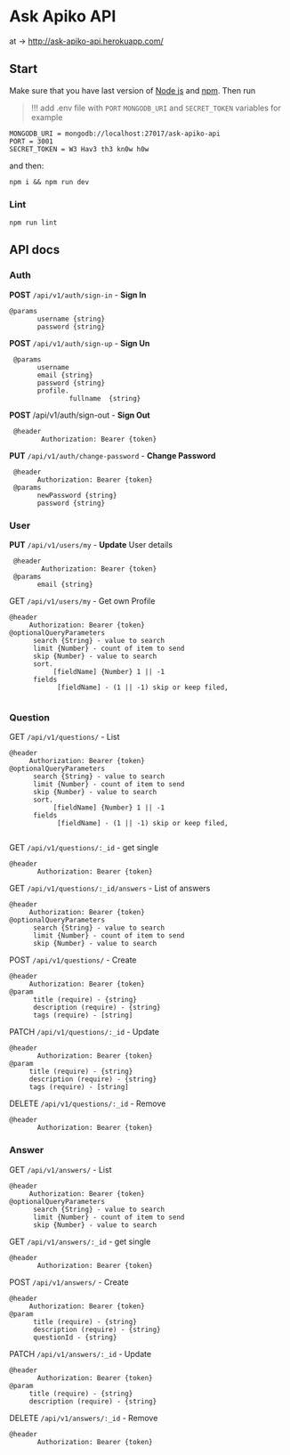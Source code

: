 #  Ask Apiko API

at -> http://ask-apiko-api.herokuapp.com/


## Start

Make sure that you have last version of [Node js](https://nodejs.org/en//) and [npm](https://www.npmjs.com/). Thеn run

> !!! add .env file with `PORT` `MONGODB_URI` and `SECRET_TOKEN` variables for example 
 ```
MONGODB_URI = mongodb://localhost:27017/ask-apiko-api
PORT = 3001
SECRET_TOKEN = W3 Hav3 th3 kn0w h0w

 ```
 and then:
```
npm i && npm run dev

```

### Lint

```
npm run lint
```

## API docs
### Auth

__POST__ `/api/v1/auth/sign-in` - **Sign In**
```
@params
       username {string}
       password {string}
 ```

 __POST__ `/api/v1/auth/sign-up` - **Sign Un**
```
 @params
       username
       email {string}
       password {string}
       profile. 
               fullname  {string}
```
 __POST__ /api/v1/auth/sign-out - **Sign Out**
```
 @header
        Authorization: Bearer {token}
```

__PUT__ `/api/v1/auth/change-password` - **Change Password**
```
 @header
       Authorization: Bearer {token}
 @params
       newPassword {string}
       password {string}
```



### User

__PUT__ `/api/v1/users/my` - **Update** User details
```
 @header
        Authorization: Bearer {token}
 @params
       email {string}
```

 GET `/api/v1/users/my` - Get own Profile

 ```
 @header
      Authorization: Bearer {token}
 @optionalQueryParameters
       search {String} - value to search
       limit {Number} - count of item to send
       skip {Number} - value to search
       sort. 
            [fieldName] {Number} 1 || -1
       fields
             [fieldName] - (1 || -1) skip or keep filed,
           
```


### Question

 GET `/api/v1/questions/` - List

 ```
 @header
      Authorization: Bearer {token}
 @optionalQueryParameters
       search {String} - value to search
       limit {Number} - count of item to send
       skip {Number} - value to search
       sort. 
            [fieldName] {Number} 1 || -1
       fields
             [fieldName] - (1 || -1) skip or keep filed,
           
```

 GET `/api/v1/questions/:_id` - get single

 ```
 @header
        Authorization: Bearer {token}

 ```
 
  GET `/api/v1/questions/:_id/answers` - List of answers
 
  ```
  @header
       Authorization: Bearer {token}
  @optionalQueryParameters
        search {String} - value to search
        limit {Number} - count of item to send
        skip {Number} - value to search
 ```

 POST `/api/v1/questions/` - Create

 ```
 @header
      Authorization: Bearer {token}
 @param
       title (require) - {string}
       description (require) - {string}
       tags (require) - [string]
  ```

 PATCH `/api/v1/questions/:_id` - Update

 ```
 @header
        Authorization: Bearer {token}
 @param
      title (require) - {string}
      description (require) - {string}
      tags (require) - [string]
 ```

 DELETE `/api/v1/questions/:_id` - Remove

 ```
 @header
        Authorization: Bearer {token}
 ```
 
 ### Answer
 
  GET `/api/v1/answers/` - List
 
  ```
  @header
       Authorization: Bearer {token}
  @optionalQueryParameters
        search {String} - value to search
        limit {Number} - count of item to send
        skip {Number} - value to search
 ```
 
  GET `/api/v1/answers/:_id` - get single
 
  ```
  @header
         Authorization: Bearer {token}
 
  ```
 
  POST `/api/v1/answers/` - Create
 
  ```
  @header
       Authorization: Bearer {token}
  @param
        title (require) - {string}
        description (require) - {string}
        questionId - {string}
   ```
 
  PATCH `/api/v1/answers/:_id` - Update
 
  ```
  @header
         Authorization: Bearer {token}
  @param
       title (require) - {string}
       description (require) - {string}
  ```
 
  DELETE `/api/v1/answers/:_id` - Remove
 
  ```
  @header
         Authorization: Bearer {token}
  ```

